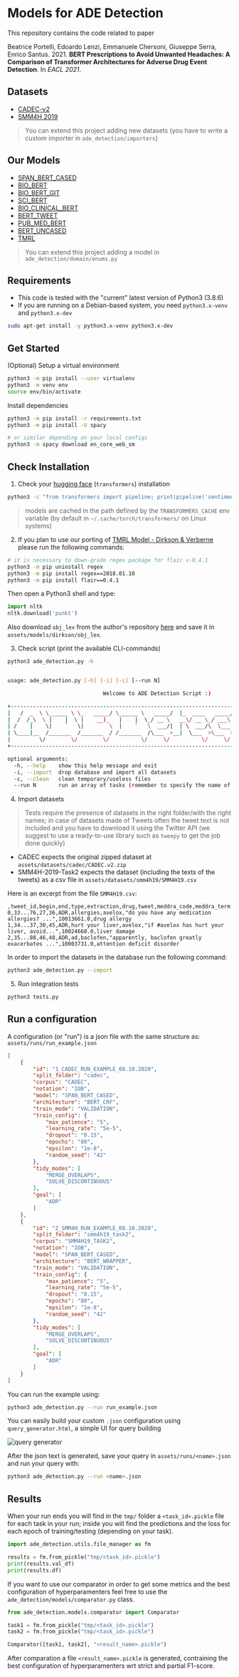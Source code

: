 # Models for ADE Detection

This repository contains the code related to paper

Beatrice Portelli, Edoardo Lenzi, Emmanuele Chersoni, Giuseppe Serra, Enrico Santus. 2021.
**BERT Prescriptions to Avoid Unwanted Headaches: A Comparison of Transformer Architectures for Adverse Drug Event Detection**.
In *EACL 2021*.


## Datasets

* [CADEC-v2](https://data.csiro.au/collections/collection/CIcsiro:10948/SQcadec/RP1/RS25/RORELEVANCE/STsearch-by-keyword/RI1/RT1/)
* [SMM4H 2019](https://www.aclweb.org/anthology/W19-3203.pdf)

> You can extend this project adding new datasets (you have to write a custom importer in `ade_detection/importers`)

## Our Models
    
* [SPAN_BERT_CASED](https://huggingface.co/SpanBERT/spanbert-base-cased)
* [BIO_BERT](https://huggingface.co/monologg/biobert_v1.1_pubmed)
* [BIO_BERT_GIT](https://github.com/vthost/biobert-pretrained-pytorch/releases/download/v1.1-pubmed/biobert_v1.1_pubmed.zip)
* [SCI_BERT](https://huggingface.co/allenai/scibert_scivocab_cased)
* [BIO_CLINICAL_BERT](https://huggingface.co/emilyalsentzer/Bio_ClinicalBERT)
* [BERT_TWEET](https://huggingface.co/vinai/bertweet-base)
* [PUB_MED_BERT](https://huggingface.co/microsoft/BiomedNLP-PubMedBERT-base-uncased-abstract-fulltext)
* [BERT_UNCASED](https://huggingface.co/bert-base-uncased)
* [TMRL](https://github.com/AnneDirkson/SharedTaskSMM4H2019)

> You can extend this project adding a model in `ade_detection/domain/enums.py`


## Requirements

* This code is tested with the "current" latest version of Python3 (3.8.6)
* If you are running on a Debian-based system, you need `python3.x-venv` and `python3.x-dev`

```sh
sudo apt-get install -y python3.x-venv python3.x-dev
```


## Get Started

(Optional) Setup a virtual environment

```sh
python3 -m pip install --user virtualenv
python3 -m venv env
source env/bin/activate
```

Install dependencies 

```sh
python3 -m pip install -r requirements.txt
python3 -m pip install -U spacy

# or similar depending on your local configs
python3 -m spacy download en_core_web_sm
```

## Check Installation

1. Check your [hugging face](https://huggingface.co/transformers/installation.html) (`transformers`) installation

```sh
python3 -c "from transformers import pipeline; print(pipeline('sentiment-analysis')('I hate you'))"
```

> models are cached in the path defined by the `TRANSFORMERS_CACHE` env variable (by default in `~/.cache/torch/transformers/` on Linux systems)


2. If you plan to use our porting of [TMRL Model - Dirkson & Verberne](https://www.aclweb.org/anthology/W19-3203.pdf) please run the following commands:

```sh
# it is necessary to down-grade regex package for flair v-0.4.1
python3 -m pip uninstall regex
python3 -m pip install regex==2018.01.10
python3 -m pip install flair==0.4.1
```

Then open a Python3 shell and type:

```py
import nltk
nltk.download('punkt')
```

Also download `obj_lex` from the author's repository [here](https://github.com/AnneDirkson/LexNorm) and save it in `assets/models/dirkson/obj_lex`.

3. Check script (print the available CLI-commands)

```sh
python3 ade_detection.py -h


usage: ade_detection.py [-h] [-i] [-c] [--run N]

                              Welcome to ADE Detection Script :)  

+---------------------------------------------------------------------------------------------+
|   /  _  \ \______ \ \_   _____/ \______ \   _____/  |_  ____   _____/  |_|__| ____   ____   |
|  /  /_\  \ |    |  \ |    __)_   |    |  \_/ __ \   __\/ __ \_/ ___\   __\  |/  _ \ /    \  |
| /    |    \|    `   \|        \  |    `   \  ___/|  | \  ___/\  \___|  | |  (  <_> )   |  \ | 
| \____|__  /_______  /_______  / /_______  /\___  >__|  \___  >\___  >__| |__|\____/|___|  / |
|         \/        \/        \/          \/     \/          \/     \/                    \/  |
+---------------------------------------------------------------------------------------------+

optional arguments:
  -h, --help    show this help message and exit
  -i, --import  drop database and import all datasets
  -c, --clean   clean temporary/useless files
  --run N       run an array of tasks (remember to specify the name of your run .json)
```

4. Import datasets

> Tests require the presence of datasets in the right folder/with the right names; 
in case of datasets made of Tweets often the tweet text is not included and you have to download it using the Twitter API 
(we suggest to use a ready-to-use library such as `tweepy` to get the job done quickly) 

* CADEC expects the original zipped dataset at `assets/datasets/cadec/CADEC.v2.zip`
* SMM4H-2019-Task2 expects the dataset (including the texts of the tweets) as a csv file in `assets/datasets/smm4h19/SMM4H19.csv`

Here is an excerpt from the file `SMM4H19.csv`:

```
,tweet_id,begin,end,type,extraction,drug,tweet,meddra_code,meddra_term
0,33...76,27,36,ADR,allergies,avelox,"do you have any medication allergies? ...",10013661.0,drug allergy
1,34...37,30,45,ADR,hurt your liver,avelox,"if #avelox has hurt your liver, avoid...",10024668.0,liver damage
2,35...88,46,48,ADR,ad,baclofen,"apparently, baclofen greatly exacerbates ...",10003731.0,attention deficit disorder
```

In order to import the datasets in the database run the following command:

```sh
python3 ade_detection.py --import
```

5. Run integration tests

```sh
python3 tests.py 
```


## Run a configuration

A configuration (or "run") is a json file with the same structure as: `assets/runs/run_example.json`

```json
[
    {
        "id": "1_CADEC_RUN_EXAMPLE_08.10.2020",
        "split_folder": "cadec",
        "corpus": "CADEC",
        "notation": "IOB",
        "model": "SPAN_BERT_CASED",
        "architecture": "BERT_CRF",
        "train_mode": "VALIDATION",
        "train_config": {
            "max_patience": "5",
            "learning_rate": "5e-5",
            "dropout": "0.15",
            "epochs": "80",
            "epsilon": "1e-8",
            "random_seed": "42"
        },
        "tidy_modes": [
            "MERGE_OVERLAPS",
            "SOLVE_DISCONTINUOUS"
        ],
        "goal": [
            "ADR"
        ]
    },
    {
        "id": "2_SMM4H_RUN_EXAMPLE_08.10.2020",
        "split_folder": "smm4h19_task2",
        "corpus": "SMM4H19_TASK2",
        "notation": "IOB",
        "model": "SPAN_BERT_CASED",
        "architecture": "BERT_WRAPPER",
        "train_mode": "VALIDATION",
        "train_config": {
            "max_patience": "5",
            "learning_rate": "5e-5",
            "dropout": "0.15",
            "epochs": "80",
            "epsilon": "1e-8",
            "random_seed": "42"
        },
        "tidy_modes": [
            "MERGE_OVERLAPS",
            "SOLVE_DISCONTINUOUS"
        ],
        "goal": [
            "ADR"
        ]
    }
]
```

You can run the example using:

```sh
python3 ade_detection.py --run run_example.json
```

You can easily build your custom `.json` configuration using `query_generator.html`, a simple UI for query building

![query generator](documentation/assets/figures/query_generator.jpg)

After the json text is generated, save your query in `assets/runs/<name>.json`
and run your query with:

```sh
python3 ade_detection.py --run <name>.json
```

## Results

When your run ends you will find in the `tmp/` folder a `<task_id>.pickle` file for each task in your run; inside you will find the predictions and the loss for each epoch of training/testing (depending on your task).

```py
import ade_detection.utils.file_manager as fm

results = fm.from_pickle("tmp/<task_id>.pickle")
print(results.val_df)
print(results.df)
```

If you want to use our comparator in order to get some metrics and the best 
configuration of hyperparamenters feel free to use the `ade_detection/models/comparator.py` class.

```py
from ade_detection.models.comparator import Comparator

task1 = fm.from_pickle("tmp/<task_id>.pickle")
task2 = fm.from_pickle("tmp/<task_id>.pickle")

Comparator([task1, task2], "<result_name>.pickle")
```

After comparation a file `<result_name>.pickle` is generated, contraining the best configuration of hyperparamenters wrt strict and partial F1-score.
